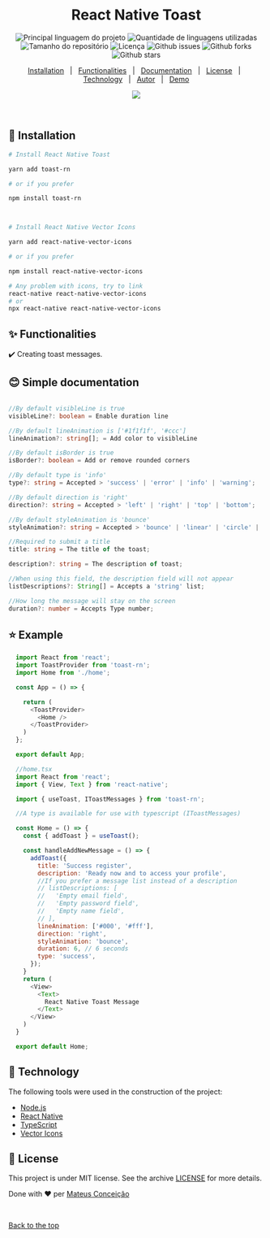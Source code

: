 <h1 align="center">React Native Toast</h1>

<p align="center">
  <img alt="Principal linguagem do projeto" src="https://img.shields.io/github/languages/top/fera765/toast-rn?color=56BEB8">

  <img alt="Quantidade de linguagens utilizadas" src="https://img.shields.io/github/languages/count/fera765/toast-rn?color=56BEB8">

  <img alt="Tamanho do repositório" src="https://img.shields.io/github/repo-size/fera765/toast-rn?color=56BEB8">

  <img alt="Licença" src="https://img.shields.io/github/license/fera765/toast-rn?color=56BEB8">

  <img alt="Github issues" src="https://img.shields.io/github/issues/fera765/toast-rn?color=56BEB8" />

  <img alt="Github forks" src="https://img.shields.io/github/forks/fera765/toast-rn?color=56BEB8" />

  <img alt="Github stars" src="https://img.shields.io/github/stars/fera765/toast-rn?color=56BEB8" />
</p>

<!-- Status -->

<!-- <h4 align="center">
	🚧  React Native Toast 🚀 Em construção...  🚧
</h4>

<hr> -->



<p align="center">
  <a href="#wrench-installation">Installation</a> &#xa0; | &#xa0;
  <a href="#sparkles-functionalities">Functionalities</a> &#xa0; | &#xa0;
  <a href="#blush-simple-documentation">Documentation</a> &#xa0; | &#xa0;
  <a href="#memo-license">License</a> &#xa0; | &#xa0;
  <a href="#rocket-technology">Technology</a> &#xa0; | &#xa0;
  <a href="https://github.com/fera765" target="_blank">Autor</a>
  &#xa0; | &#xa0;
  <a href="https://github.com/fera765/toast-rn/exemple" target="_blank">Demo</a>
</p>

<p align="center">
<img src="https://raw.githubusercontent.com/fera765/toast-rn/main/demo/exemplo2.0.gif" />
</p>

<br>

## :wrench: Installation ##


```bash
# Install React Native Toast

yarn add toast-rn

# or if you prefer

npm install toast-rn



# Install React Native Vector Icons

yarn add react-native-vector-icons

# or if you prefer

npm install react-native-vector-icons

# Any problem with icons, try to link
react-native react-native-vector-icons
# or
npx react-native react-native-vector-icons

```

## :sparkles: Functionalities ##

:heavy_check_mark: Creating toast messages.

## :blush: Simple documentation ##

```ts

//By default visibleLine is true
visibleLine?: boolean = Enable duration line

//By default lineAnimation is ['#1f1f1f', '#ccc']
lineAnimation?: string[]; = Add color to visibleLine

//By default isBorder is true
isBorder?: boolean = Add or remove rounded corners

//By default type is 'info'
type?: string = Accepted > 'success' | 'error' | 'info' | 'warning';

//By default direction is 'right'
direction?: string = Accepted > 'left' | 'right' | 'top' | 'bottom';

//By default styleAnimation is 'bounce'
styleAnimation?: string = Accepted > 'bounce' | 'linear' | 'circle' | 'step0' | 'step1';

//Required to submit a title
title: string = The title of the toast;

description?: string = The description of toast;

//When using this field, the description field will not appear
listDescriptions?: String[] = Accepts a 'string' list;

//How long the message will stay on the screen
duration?: number = Accepts Type number;

```

## :star: Example ##

```javascript
  import React from 'react';
  import ToastProvider from 'toast-rn';
  import Home from './home';

  const App = () => {

    return (
      <ToastProvider>
        <Home />
      </ToastProvider>
    )
  };

  export default App;

  //home.tsx
  import React from 'react';
  import { View, Text } from 'react-native';

  import { useToast, IToastMessages } from 'toast-rn';

  //A type is available for use with typescript (IToastMessages)

  const Home = () => {
    const { addToast } = useToast();

    const handleAddNewMessage = () => {
      addToast({
        title: 'Success register',
        description: 'Ready now and to access your profile',
        //If you prefer a message list instead of a description
        // listDescriptions: [
        //   'Empty email field',
        //   'Empty password field',
        //   'Empty name field',
        // ],
        lineAnimation: ['#000', '#fff'],
        direction: 'right',
        styleAnimation: 'bounce',
        duration: 6, // 6 seconds
        type: 'success',
      });
    }
    return (
      <View>
        <Text>
          React Native Toast Message
        </Text>
      </View>
    )
  }

  export default Home;

```

## :rocket: Technology ##

The following tools were used in the construction of the project:

- [Node.js](https://nodejs.org/en/)
- [React Native](https://reactnative.dev/)
- [TypeScript](https://www.typescriptlang.org/)
- [Vector Icons](https://www.npmjs.com/package/react-native-vector-icons/)

## :memo: License ##


This project is under MIT license. See the archive [LICENSE](LICENSE.md) for more details.


Done with :heart: per <a href="https://github.com/fera765" target="_blank">Mateus Conceição</a>

&#xa0;

<a href="#top">Back to the top
</a>
